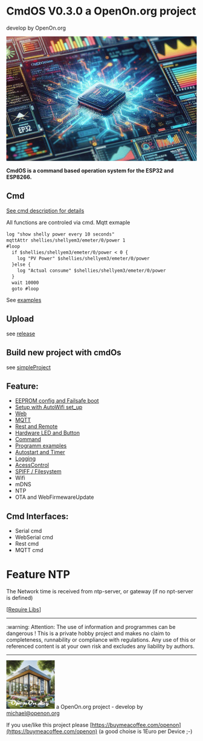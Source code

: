 
# CmdOS V0.3.0 a OpenOn.org project

develop by OpenOn.org

![CmdOS LOGO](images/CmdOS.gif)

**CmdOS is a command based operation system for the ESP32 and ESP8266.**


## Cmd 
<a href="doc/CmdOsCmds.md">See cmd description for details</a>

All functions are controled via cmd. Mqtt exmaple 

	log "show shelly power every 10 seconds"
	mqttAttr shellies/shellyem3/emeter/0/power 1
	#loop
	  if $shellies/shellyem3/emeter/0/power < 0 {
		log "PV Power" $shellies/shellyem3/emeter/0/power
	  }else {
		log "Actual consume" $shellies/shellyem3/emeter/0/power
	  }
	  wait 10000
	  goto #loop
	
See <a href='example/example.md'>examples</a>

## Upload

see <a href="release/">release</a>

## Build new project with cmdOs

see <a href="simpleProject/">simpleProject</a>


## Feature:
- <a href='doc/CmdOsBoot.md'>EEPROM config and Failsafe boot</a>
- <a href='doc/CmdOsSetup.md'>Setup with AutoWifi set_up</a>
- <a href="doc/CmdOsWeb.md">Web</a>
- <a href='doc/CmdOSMqtt.md'>MQTT</a>
- <a href='doc/CmdOSRest.md'>Rest and Remote</a>
- <a href="doc/LedAndSwitch.md">Hardware LED and Button</a>
- <a href="doc/CmdOsCmds.md">Command</a>
- <a href="example/example.md">Programm examples</a>
- <a href='doc/CmdOSTimer.md'>Autostart and Timer</a>
- <a href='doc/CmdOsLog.md'>Logging</a>
- <a href='doc/CmdOsAccess.md'>AcessControl</a>
- <a href="doc/CmdOSFilesystem.md">SPIFF / Filesystem</a>
- Wifi 
- mDNS
- NTP
- OTA and WebFirmewareUpdate

## Cmd Interfaces:
- Serial cmd
- WebSerial cmd
- Rest cmd
- MQTT cmd


# Feature NTP
The Network time is received from ntp-server, or gateway (if no npt-server is defined)
	
[<a href="libs.md">Require Libs</a>]	

<hr> :warning: Attention: The use of information and programmes can be dangerous !  This is a private hobby project and makes no claim to completeness, runnability or compliance with regulations. Any use of this or referenced content is at your own risk and excludes any liability by authors. 
<hr>

![LOGO](images/OpenOnOrg.gif) a OpenOn.org project - develop by michael@openon.org

If you use/like this project please [https://buymeacoffee.com/openon](https://buymeacoffee.com/openon) (a good choise is 1Euro per Device ;-) 


	

	

